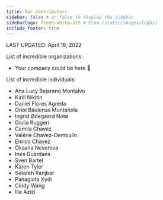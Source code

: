 ```yaml
---
title: Our contributors
sidebar: false # or false to display the sidebar
sidebarlogo: fresh-white-alt # From (static/images/logo/)
include_footer: true
---
```


LAST UPDATED: April 18, 2022

List of incredible organizations:

* Your company could be here 🤗

List of incredible individuals:

* Ana Lucy Bejarano Montalvo
* Kirill Nikitin
* Daniel Flores Agreda
* Oriol Baulenas Muntañola
* Ingrid Ødegaard Notø
* Giulia Ruggeri
* Camila Chavez
* Valérie Chavez-Demoulin
* Enrico Chavez
* Oksana Neverova
* Inés Guardans
* Sven Bartel
* Karen Tyler
* Setareh Ranjbar
* Panagiota Xydi
* Cindy Wang
* Ilia Azizi
